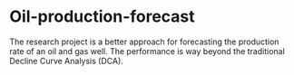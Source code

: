 # Oil-production-forecast
The research project is a better approach for forecasting the production rate of an oil and gas well. The performance is way beyond the traditional Decline Curve Analysis (DCA).
